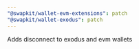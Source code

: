 ```yaml
---
"@swapkit/wallet-evm-extensions": patch
"@swapkit/wallet-exodus": patch
---
```


Adds disconnect to exodus and evm wallets
